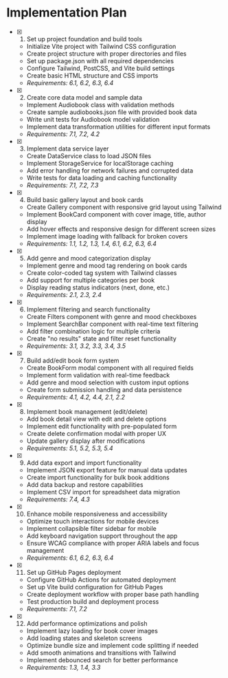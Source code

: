 # Implementation Plan

- [x] 1. Set up project foundation and build tools
  - Initialize Vite project with Tailwind CSS configuration
  - Create project structure with proper directories and files
  - Set up package.json with all required dependencies
  - Configure Tailwind, PostCSS, and Vite build settings
  - Create basic HTML structure and CSS imports
  - _Requirements: 6.1, 6.2, 6.3, 6.4_

- [x] 2. Create core data model and sample data
  - Implement Audiobook class with validation methods
  - Create sample audiobooks.json file with provided book data
  - Write unit tests for Audiobook model validation
  - Implement data transformation utilities for different input formats
  - _Requirements: 7.1, 7.2, 4.2_

- [x] 3. Implement data service layer
  - Create DataService class to load JSON files
  - Implement StorageService for localStorage caching
  - Add error handling for network failures and corrupted data
  - Write tests for data loading and caching functionality
  - _Requirements: 7.1, 7.2, 7.3_

- [x] 4. Build basic gallery layout and book cards
  - Create Gallery component with responsive grid layout using Tailwind
  - Implement BookCard component with cover image, title, author display
  - Add hover effects and responsive design for different screen sizes
  - Implement image loading with fallback for broken covers
  - _Requirements: 1.1, 1.2, 1.3, 1.4, 6.1, 6.2, 6.3, 6.4_

- [x] 5. Add genre and mood categorization display
  - Implement genre and mood tag rendering on book cards
  - Create color-coded tag system with Tailwind classes
  - Add support for multiple categories per book
  - Display reading status indicators (next, done, etc.)
  - _Requirements: 2.1, 2.3, 2.4_

- [x] 6. Implement filtering and search functionality
  - Create Filters component with genre and mood checkboxes
  - Implement SearchBar component with real-time text filtering
  - Add filter combination logic for multiple criteria
  - Create "no results" state and filter reset functionality
  - _Requirements: 3.1, 3.2, 3.3, 3.4, 3.5_

- [x] 7. Build add/edit book form system
  - Create BookForm modal component with all required fields
  - Implement form validation with real-time feedback
  - Add genre and mood selection with custom input options
  - Create form submission handling and data persistence
  - _Requirements: 4.1, 4.2, 4.4, 2.1, 2.2_

- [x] 8. Implement book management (edit/delete)
  - Add book detail view with edit and delete options
  - Implement edit functionality with pre-populated form
  - Create delete confirmation modal with proper UX
  - Update gallery display after modifications
  - _Requirements: 5.1, 5.2, 5.3, 5.4_

- [x] 9. Add data export and import functionality
  - Implement JSON export feature for manual data updates
  - Create import functionality for bulk book additions
  - Add data backup and restore capabilities
  - Implement CSV import for spreadsheet data migration
  - _Requirements: 7.4, 4.3_

- [x] 10. Enhance mobile responsiveness and accessibility
  - Optimize touch interactions for mobile devices
  - Implement collapsible filter sidebar for mobile
  - Add keyboard navigation support throughout the app
  - Ensure WCAG compliance with proper ARIA labels and focus management
  - _Requirements: 6.1, 6.2, 6.3, 6.4_

- [x] 11. Set up GitHub Pages deployment
  - Configure GitHub Actions for automated deployment
  - Set up Vite build configuration for GitHub Pages
  - Create deployment workflow with proper base path handling
  - Test production build and deployment process
  - _Requirements: 7.1, 7.2_

- [x] 12. Add performance optimizations and polish
  - Implement lazy loading for book cover images
  - Add loading states and skeleton screens
  - Optimize bundle size and implement code splitting if needed
  - Add smooth animations and transitions with Tailwind
  - Implement debounced search for better performance
  - _Requirements: 1.3, 1.4, 3.3_